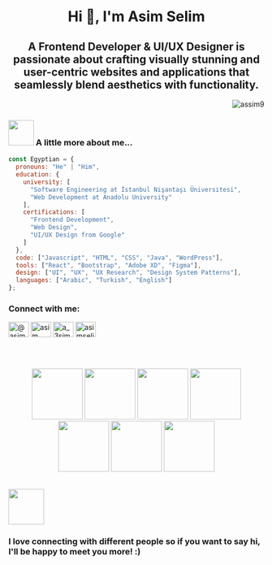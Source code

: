 <h1 align="center">Hi 👋, I'm Asim Selim</h1>
<h2 align="center">
  A Frontend Developer & UI/UX Designer is passionate about crafting visually stunning and user-centric websites and applications that seamlessly blend aesthetics with functionality.
</h2>

<p align="right">
  <img src="https://komarev.com/ghpvc/?username=assim9&label=Profile%20views&color=0e75b6&style=flat" alt="assim9" />
</p>

### <img src="https://media.giphy.com/media/WUlplcMpOCEmTGBtBW/giphy.gif" width="50"> A little more about me...
```javascript
const Egyptian = {
  pronouns: "He" | "Him",
  education: {
    university: [
      "Software Engineering at İstanbul Nişantaşı Üniversitesi",
      "Web Development at Anadolu University"
    ],
    certifications: [
      "Frontend Development",
      "Web Design",
      "UI/UX Design from Google"
    ]
  },
  code: ["Javascript", "HTML", "CSS", "Java", "WordPress"],
  tools: ["React", "Bootstrap", "Adobe XD", "Figma"],
  design: ["UI", "UX", "UX Research", "Design System Patterns"],
  languages: ["Arabic", "Turkish", "English"]
};
```
### <h3 align="left">Connect with me:</h3>
<p align="left">
<a href="https://twitter.com/@asimselim3" target="blank"><img align="center" src="https://raw.githubusercontent.com/rahuldkjain/github-profile-readme-generator/master/src/images/icons/Social/twitter.svg" alt="@asimselim3" height="30" width="40" /></a>
<a href="https://linkedin.com/in/asim-selim" target="blank"><img align="center" src="https://raw.githubusercontent.com/rahuldkjain/github-profile-readme-generator/master/src/images/icons/Social/linked-in-alt.svg" alt="asim selim" height="30" width="40" /></a>
<a href="https://www.instagram.com/a_3sim/#" target="blank"><img align="center" src="https://raw.githubusercontent.com/rahuldkjain/github-profile-readme-generator/master/src/images/icons/Social/instagram.svg" alt="a_3sim" height="30" width="40" /></a>
<a href="https://www.behance.net/asimselim1" target="blank"><img align="center" src="https://raw.githubusercontent.com/rahuldkjain/github-profile-readme-generator/master/src/images/icons/Social/behance.svg" alt="asimselim1" height="30" width="40" /></a>
</p>
<br>
<br>
<p align="center">
   <img src="https://media.giphy.com/media/XAxylRMCdpbEWUAvr8/giphy.gif" width="100">
  <img src="https://media.giphy.com/media/fsEaZldNC8A1PJ3mwp/giphy.gif" width="100">
   <img src="https://media3.giphy.com/media/ln7z2eWriiQAllfVcn/200w.webp" width="100">
   <img src="https://i.giphy.com/media/eNAsjO55tPbgaor7ma/200w.webp" width="100">
   <img src="https://media.giphy.com/media/Sr8xDpMwVKOHUWDVRD/giphy.gif" width="100">
   <img src="https://i.giphy.com/media/KzJkzjggfGN5Py6nkT/200.webp" width="100">
   <img src="https://i.giphy.com/media/IdyAQJVN2kVPNUrojM/200.webp" width="100"><br><br>
</p>
<img src="https://media.giphy.com/media/LnQjpWaON8nhr21vNW/giphy.gif" width="70"><h3><b>I love connecting with different people</b> so if you want to say <b>hi, I'll be happy to meet you more!</b> :)</h3>
